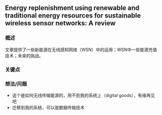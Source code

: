 ## Energy replenishment using renewable and traditional energy resources for sustainable wireless sensor networks: A review


### 概述

文章提供了一些新能源在无线感知网络（WSN）中的运用；WSN中一些能源充值技术；未来的挑战。


### 关键点


### 想法/问题

- 这个是如何无线传输能源的，用不到我的系统上（digital goods），有缘再见吧
- 迁移到我的系统，可以是数据传输技术

   






